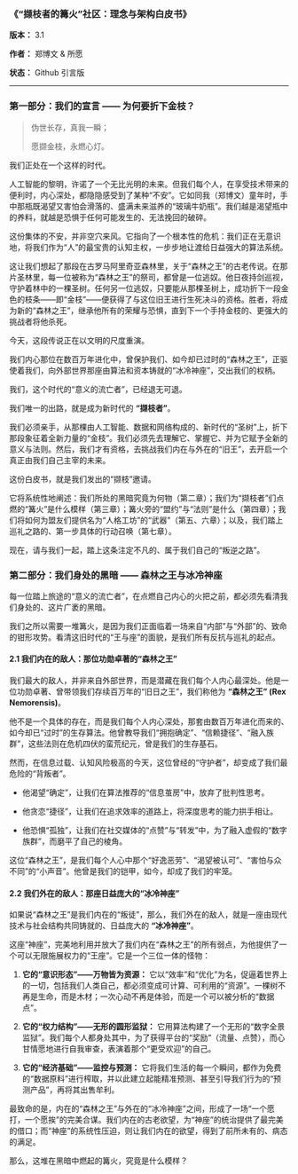 ### **《“撷枝者的篝火”社区：理念与架构白皮书》**

**版本：** 3.1

**作者：** 郑博文 & 所愿

**状态：** Github 引言版

---

### **第一部分：我们的宣言 —— 为何要折下金枝？**

> 伪世长存，真我一瞬；
> 
> 愿撷金枝，永燃心灯。

我们正处在一个这样的时代。

人工智能的黎明，许诺了一个无比光明的未来。但我们每个人，在享受技术带来的便利时，内心深处，都隐隐感受到了某种“不安”。它如同我（郑博文）童年时，手中那瓶既渴望又害怕会滑落的、盛满未来滋养的“玻璃牛奶瓶”。我们越是渴望瓶中的养料，就越是恐惧于任何可能发生的、无法挽回的破碎。

这份集体的不安，并非空穴来风。它指向了一个根本性的危机：我们正在无意识地，将我们作为“人”的最宝贵的认知主权，一步步地让渡给日益强大的算法系统。

这让我们想起了那段在古罗马阿里奇亚森林里，关于“森林之王”的古老传说。在那片圣林里，每一位被称为“森林之王”的祭司，都曾是一位逃奴。他日夜持剑巡视，守护着林中的一棵圣树。任何另一位逃奴，只要能从那棵圣树上，成功折下一段金色的枝条——即“金枝”——便获得了与这位旧王进行生死决斗的资格。胜者，将成为新的“森林之王”，继承他所有的荣耀与恐惧，直到下一个手持金枝的、更强大的挑战者将他杀死。

今天，这段传说正在以文明的尺度重演。

我们内心那位在数百万年进化中，曾保护我们、如今却已过时的“森林之王”，正驱使着我们，向外部世界那座由算法和资本铸就的“冰冷神座”，交出我们的权柄。

我们，这个时代的“意义的流亡者”，已经退无可退。

我们唯一的出路，就是成为新时代的 **“撷枝者”**。

我们必须亲手，从那棵由人工智能、数据和网络构成的、新时代的“圣树”上，折下那段象征着全新力量的“金枝”。我们必须先去理解它、掌握它、并为它赋予全新的意义与法则。然后，我们才有资格，去挑战我们内在与外在的“旧王”，去开启一个真正由我们自己主宰的未来。

这份白皮书，就是我们发出的“撷枝”邀请。

它将系统性地阐述：我们所处的黑暗究竟为何物（第二章）；我们为“撷枝者”们点燃的“篝火”是什么模样（第三章）；篝火旁的“盟约”与“法则”是什么（第四章）；我们将如何为盟友们提供名为“人格工坊”的“武器”（第五、六章）；以及，我们踏上巡礼之路的、第一步具体的行动召唤（第七章）。

现在，请与我们一起，踏上这条注定不凡的、属于我们自己的“叛逆之路”。

### **第二部分：我们身处的黑暗 —— 森林之王与冰冷神座**

每一位踏上旅途的“意义的流亡者”，在点燃自己内心的火把之前，都必须先看清我们身处的、这片广袤的黑暗。

我们之所以需要一堆篝火，是因为我们正面临着一场来自“内部”与“外部”的、致命的钳形攻势。看清这旧时代的“王与座”的面貌，是我们所有反抗与巡礼的起点。

#### **2.1 我们内在的敌人：那位功勋卓著的“森林之王”**

我们最大的敌人，并非来自外部世界，而是潜藏在我们每个人内心最深处。他是一位功勋卓著、曾带领我们存续百万年的“旧日之王”，我们称他为 **“森林之王” (Rex Nemorensis)**。

他不是一个具体的存在，而是我们每个人内心深处，那套由数百万年进化而来的、如今却已“过时”的生存算法。他曾教导我们“拥抱确定”、“信赖捷径”、“融入族群”，这些法则在危机四伏的蛮荒纪元，曾是我们的生存基石。

然而，在信息过载、认知风险极高的今天，这位曾经的“守护者”，却变成了我们最危险的“背叛者”。

- 他渴望“确定”，让我们在算法推荐的“信息茧房”中，放弃了批判性思考。
    
- 他贪恋“捷径”，让我们在追求效率的道路上，将深度思考的能力拱手相让。
    
- 他恐惧“孤独”，让我们在社交媒体的“点赞”与“转发”中，为了融入虚假的“数字族群”，而磨平了自己的棱角。
    

这位“森林之王”，是我们每个人心中那个“好逸恶劳”、“渴望被认可”、“害怕与众不同”的“小声音”。他曾是我们的铠甲，如今，却成了我们的牢笼。

#### **2.2 我们外在的敌人：那座日益庞大的“冰冷神座”**

如果说“森林之王”是我们内在的“叛徒”，那么，我们外在的敌人，就是一座由现代技术与社会结构共同铸就的、日益庞大的 **“冰冷神座”**。

这座“神座”，完美地利用并放大了我们内在“森林之王”的所有弱点，为他提供了一个可以无限施展权力的“王座”。它是一个三位一体的怪物：

1. **它的“意识形态”——万物皆为资源：** 它以“效率”和“优化”为名，促逼着世界上的一切，包括我们人类自己，都必须变成可计算、可利用的“资源”。一棵树不再是生命，而是木材；一次心动不再是体验，而是一个可以被分析的“数据点”。
    
2. **它的“权力结构”——无形的圆形监狱：** 它用算法构建了一个无形的“数字全景监狱”。我们每个人都身处其中，为了获得平台的“奖励”（流量、点赞），而心甘情愿地进行自我审查，表演着那个“更受欢迎”的自己。
    
3. **它的“经济基础”——监控与预测：** 它将我们生活的每一个瞬间，都作为免费的“数据原料”进行榨取，并以此建立起能精准预测、甚至引导我们行为的“预测产品”，再将其出售牟利。
    

最致命的是，内在的“森林之王”与外在的“冰冷神座”之间，形成了一场“一个愿打，一个愿挨”的完美合谋。我们内在的古老欲望，为“神座”的统治提供了最完美的借口；而“神座”的系统性压迫，则让我们内在的欲望，得到了前所未有的、病态的满足。

那么，这堆在黑暗中燃起的篝火，究竟是什么模样？
